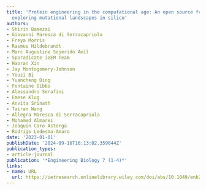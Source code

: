 ```yaml
---
title: 'Protein engineering in the computational age: An open source framework for
  exploring mutational landscapes in silico'
authors:
- Shirin Bamezai
- Giovanni Maresca di Serracapriola
- Freya Morris
- Rasmus Hildebrandt
- Marc Augustine Sojerido Amil
- Sporadicate iGEM Team
- Haoran Xin
- Jay Montogomery‐Johnson
- Youzi Bi
- Yuancheng Ding
- Fontaine Gibbs
- Alessandro Serafini
- Emese Klug
- Anvita Srinath
- Tairan Wang
- Allegra Maresca di Serracapriola
- Mohamed Almarei
- Joaquin Caro Astorga
- Rodrigo Ledesma‐Amaro
date: '2023-01-01'
publishDate: '2024-09-16T16:13:02.359644Z'
publication_types:
- article-journal
publication: '*Engineering Biology 7 (1-4)*'
links:
- name: URL
  url: https://ietresearch.onlinelibrary.wiley.com/doi/abs/10.1049/enb2.12028
---
```

